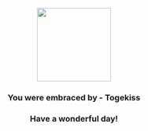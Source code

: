 <p align="center">
    <img src="https://raw.githubusercontent.com/PokeAPI/sprites/master/sprites/pokemon/468.png" width="150" height="150">
</p>
<h3 align="center">You were embraced by - <b>Togekiss</b></h3>
<h3 align="center">Have a wonderful day!</h3>
